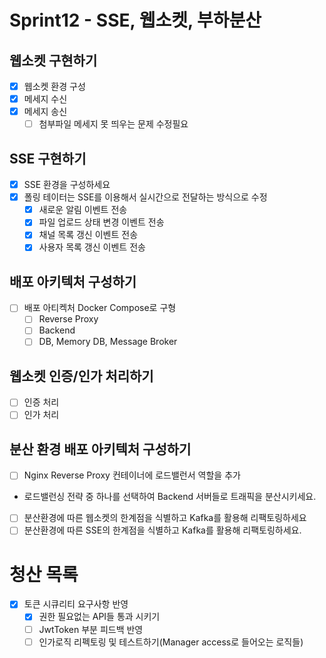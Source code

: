 # Sprint12 - SSE, 웹소켓, 부하분산

## 웹소켓 구현하기

- [x] 웹소켓 환경 구성
- [x] 메세지 수신
- [x] 메세지 송신
  - [ ] 첨부파일 메세지 못 띄우는 문제 수정필요

## SSE 구현하기

- [x] SSE 환경을 구성하세요
- [x] 폴링 테이터는 SSE를 이용해서 실시간으로 전달하는 방식으로 수정
  - [x] 새로운 알림 이벤트 전송
  - [x] 파일 업로드 상태 변경 이벤트 전송
  - [x] 채널 목록 갱신 이벤트 전송
  - [x] 사용자 목록 갱신 이벤트 전송

## 배포 아키텍처 구성하기

- [ ] 배포 아티켁처 Docker Compose로 구형
  - [ ] Reverse Proxy
  - [ ] Backend 
  - [ ] DB, Memory DB, Message Broker

## 웹소켓 인증/인가 처리하기

- [ ] 인증 처리
- [ ] 인가 처리

## 분산 환경 배포 아키텍처 구성하기

- [ ]  Nginx Reverse Proxy 컨테이너에 로드밸런서 역할을 추가
  - 로드밸런싱 전략 중 하나를 선택하여 Backend 서버들로 트래픽을 분산시키세요.
- [ ]  분산환경에 따른 웹소켓의 한계점을 식별하고 Kafka를 활용해 리팩토링하세요
- [ ]  분산환경에 따른 SSE의 한계점을 식별하고 Kafka를 활용해 리팩토링하세요.

# 청산 목록

- [x] 토큰 시큐리티 요구사항 반영
  - [x] 권한 필요없는 API들 통과 시키기
  - [ ] JwtToken 부분 피드백 반영
  - [ ] 인가로직 리펙토링 및 테스트하기(Manager access로 들어오는 로직들)